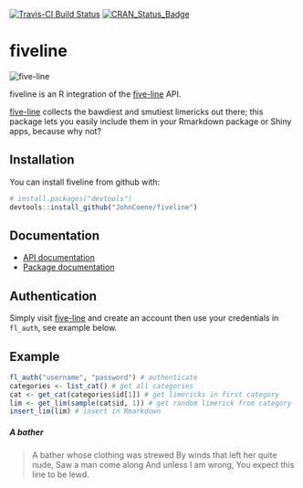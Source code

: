 [![Travis-CI Build Status](https://travis-ci.org/JohnCoene/fiveline.svg?branch=master)](https://travis-ci.org/JohnCoene/fiveline)
[![CRAN\_Status\_Badge](https://www.r-pkg.org/badges/version/fiveline)](https://cran.r-project.org/package=fiveline)

# fiveline

![five-line](https://s3-us-west-2.amazonaws.com/fiveline/media/twitter.png)

fiveline is an R integration of the [five-line](http://www.five-line.org/) API.

[five-line](http://www.five-line.org/) collects the bawdiest and smutiest limericks out there; this package lets you easily include them in your Rmarkdown package or Shiny apps, because why not?

## Installation

You can install fiveline from github with:

```R
# install.packages("devtools")
devtools::install_github("JohnCoene/fiveline")
```

## Documentation

* [API documentation](http://www.five-line.org/api/docs/)
* [Package documentation](http://john-coene.com/five-line)

## Authentication

Simply visit [five-line](http://www.five-line.org/) and create an account then use your credentials in `fl_auth`, see example below.

## Example

```R
fl_auth("username", "password") # authenticate
categories <- list_cat() # get all categories
cat <- get_cat(categories$id[1]) # get limericks in first category
lim <- get_lim(sample(cat$id, 1)) # get random limerick from category
insert_lim(lim) # insert in Rmarkdown
```

##### A bather

> A bather whose clothing was strewed
> By winds that left her quite nude,
> Saw a man come along
> And unless I am wrong,
> You expect this line to be lewd.
